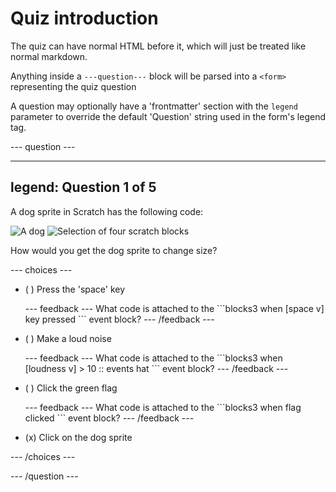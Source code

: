 # Quiz introduction

The quiz can have normal HTML before it, which will just be treated like normal markdown.

Anything inside a `---question---` block will be parsed into a `<form>` representing the quiz question

A question may optionally have a 'frontmatter' section with the `legend` parameter to override the default 'Question' string used in the form's legend tag.

--- question ---

---
legend: Question 1 of 5
---

A dog sprite in Scratch has the following code:

![A dog](images/quiz/q1-1.png) ![Selection of four scratch blocks](images/quiz/q1-2.png)

How would you get the dog sprite to change size?

--- choices ---

- ( ) Press the 'space' key

  --- feedback ---
  What code is attached to the
  \```blocks3
  when [space v] key pressed
  \```
  event block?
  --- /feedback ---

- ( ) Make a loud noise

  --- feedback ---
  What code is attached to the
  \```blocks3
  when [loudness v] > 10 :: events hat
  \```
  event block?
  --- /feedback ---

- ( ) Click the green flag

  --- feedback ---
  What code is attached to the
  \```blocks3
  when flag clicked
  \```
  event block?
  --- /feedback ---

- (x) Click on the dog sprite

--- /choices ---

--- /question ---

